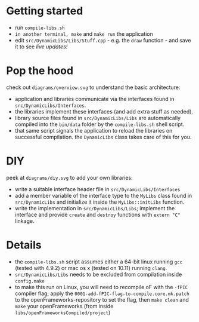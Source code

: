 # Getting started

- run `compile-libs.sh`
- `in another terminal, make` and `make run` the application
- edit `src/DynamicLibs/Libs/Stuff.cpp` - e.g. the `draw` function - and save it to see *live updates!*

# Pop the hood

check out `diagrams/overview.svg` to understand the basic architecture:

- application and libraries communicate via the interfaces found in `src/DynamicLibs/Interfaces`.
- the libraries implement these interfaces (and add extra stuff as needed).
- library source files found in `src/DynamicLibs/Libs` are automatically compiled into
  the `bin/data` folder by the `compile-libs.sh` shell script.
- that same script signals the application to reload the libraries on successful compilation.
  the `DynamicLibs` class takes care of this for you.

# DIY

peek at `diagrams/diy.svg` to add your own libraries:

- write a suitable interface header file in `src/DynamicLibs/Interfaces`
- add a member variable of the interface type to the `MyLibs` class found in `src/DynamicLibs` 
  and initialize it inside the `MyLibs::initLibs` function.
- write the implementation in `src/DynamicLibs/Libs`; implement the interface 
  and provide `create` and `destroy` functions with `extern "C"` linkage.

# Details

- the `compile-libs.sh` script assumes either a 64-bit linux running `gcc` (tested with 4.9.2) or mac os x (tested on 10.11) running `clang`.
- `src/DynamicLibs/Libs` needs to be excluded from compilation inside `config.make`
- to make this run on Linux, you will need to recompile oF with the `-fPIC` compiler flag;
  apply the `0001-add-fPIC-flag-to-compile.core.mk.patch` to the openFrameworks-repository to set the flag,
  then `make clean` and `make` your openFrameworks (from inside `libs/openFrameworksCompiled/project`)
  

